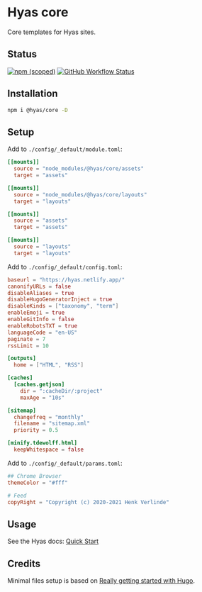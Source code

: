 # Hyas core

Core templates for Hyas sites.

## Status

[![npm (scoped)](https://img.shields.io/npm/v/@hyas/core?style=flat-square)](https://www.npmjs.com/package/@hyas/core) [![GitHub Workflow Status](https://img.shields.io/github/actions/workflow/status/h-enk/hyas-core/codeql.yml?style=flat-square)](https://github.com/h-enk/hyas-core/actions/workflows/codeql.yml)



## Installation

```bash
npm i @hyas/core -D
```

## Setup

Add to `./config/_default/module.toml`:

```toml
[[mounts]]
  source = "node_modules/@hyas/core/assets"
  target = "assets"

[[mounts]]
  source = "node_modules/@hyas/core/layouts"
  target = "layouts"

[[mounts]]
  source = "assets"
  target = "assets"

[[mounts]]
  source = "layouts"
  target = "layouts"
```

Add to `./config/_default/config.toml`:

```toml
baseurl = "https://hyas.netlify.app/"
canonifyURLs = false
disableAliases = true
disableHugoGeneratorInject = true
disableKinds = ["taxonomy", "term"]
enableEmoji = true
enableGitInfo = false
enableRobotsTXT = true
languageCode = "en-US"
paginate = 7
rssLimit = 10

[outputs]
  home = ["HTML", "RSS"]

[caches]
  [caches.getjson]
    dir = ":cacheDir/:project"
    maxAge = "10s"

[sitemap]
  changefreq = "monthly"
  filename = "sitemap.xml"
  priority = 0.5

[minify.tdewolff.html]
  keepWhitespace = false
```

Add to `./config/_default/params.toml`:

```toml
## Chrome Browser
themeColor = "#fff"

# Feed
copyRight = "Copyright (c) 2020-2021 Henk Verlinde"
```

## Usage

See the Hyas docs: [Quick Start](https://gethyas.com/docs/prologue/quick-start/)

## Credits

Minimal files setup is based on [Really getting started with Hugo](https://www.brycewray.com/posts/2022/07/really-getting-started-hugo/).
